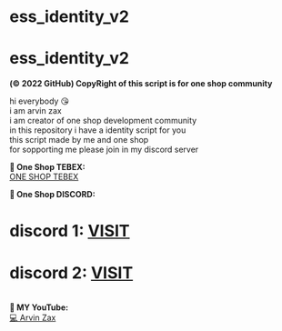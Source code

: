 # ess_identity_v2

<h1>ess_identity_v2</h1>

**(© 2022 GitHub) CopyRight of this script is for one shop community**

hi everybody 😘<br>
i am arvin zax<br>
i am creator of one shop development community<br>
in this repository i have a identity script for you<br>
this script made by me and one shop<br>
for sopporting me please join in my discord server<br>

**🎉 One Shop TEBEX:**<br>
<a href="https://oneshop.tebex.io">ONE SHOP TEBEX</a>

**🥰 One Shop DISCORD:**<br>
# discord 1: <a href="https://discord.gg/9HumDzMusA" target="_blank">VISIT</a>
# discord 2: <a href="https://discord.gg/WDmTNvDAu4" target="_blank">VISIT</a>

<br>**🥰 MY YouTube:**<br>
<a href="https://www.youtube.com/channel/UCHnEg3BOzfvjxA91js8uzRA">💻 Arvin Zax</a>
